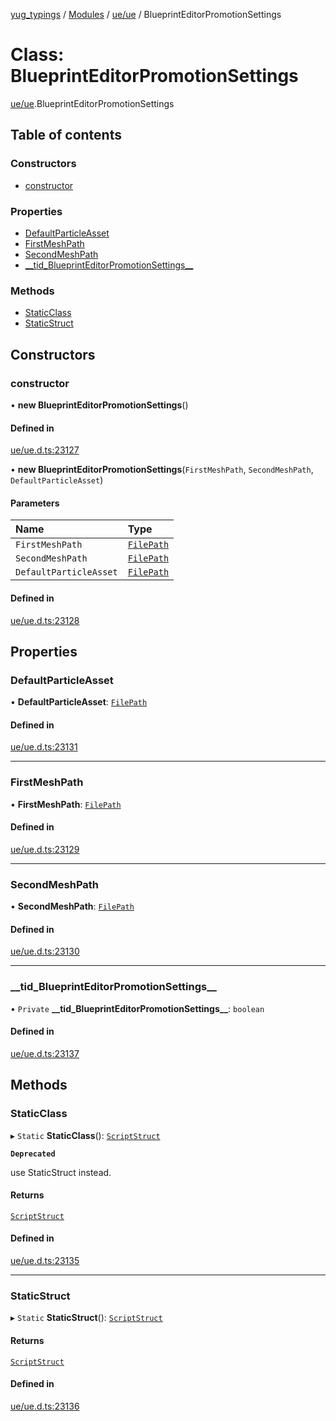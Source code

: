 [yug_typings](../README.md) / [Modules](../modules.md) / [ue/ue](../modules/ue_ue.md) / BlueprintEditorPromotionSettings

# Class: BlueprintEditorPromotionSettings

[ue/ue](../modules/ue_ue.md).BlueprintEditorPromotionSettings

## Table of contents

### Constructors

- [constructor](ue_ue.BlueprintEditorPromotionSettings.md#constructor)

### Properties

- [DefaultParticleAsset](ue_ue.BlueprintEditorPromotionSettings.md#defaultparticleasset)
- [FirstMeshPath](ue_ue.BlueprintEditorPromotionSettings.md#firstmeshpath)
- [SecondMeshPath](ue_ue.BlueprintEditorPromotionSettings.md#secondmeshpath)
- [\_\_tid\_BlueprintEditorPromotionSettings\_\_](ue_ue.BlueprintEditorPromotionSettings.md#__tid_blueprinteditorpromotionsettings__)

### Methods

- [StaticClass](ue_ue.BlueprintEditorPromotionSettings.md#staticclass)
- [StaticStruct](ue_ue.BlueprintEditorPromotionSettings.md#staticstruct)

## Constructors

### constructor

• **new BlueprintEditorPromotionSettings**()

#### Defined in

[ue/ue.d.ts:23127](https://github.com/YugMetaverse/yug_typings/blob/25cad34/ue/ue.d.ts#L23127)

• **new BlueprintEditorPromotionSettings**(`FirstMeshPath`, `SecondMeshPath`, `DefaultParticleAsset`)

#### Parameters

| Name | Type |
| :------ | :------ |
| `FirstMeshPath` | [`FilePath`](ue_ue.FilePath.md) |
| `SecondMeshPath` | [`FilePath`](ue_ue.FilePath.md) |
| `DefaultParticleAsset` | [`FilePath`](ue_ue.FilePath.md) |

#### Defined in

[ue/ue.d.ts:23128](https://github.com/YugMetaverse/yug_typings/blob/25cad34/ue/ue.d.ts#L23128)

## Properties

### DefaultParticleAsset

• **DefaultParticleAsset**: [`FilePath`](ue_ue.FilePath.md)

#### Defined in

[ue/ue.d.ts:23131](https://github.com/YugMetaverse/yug_typings/blob/25cad34/ue/ue.d.ts#L23131)

___

### FirstMeshPath

• **FirstMeshPath**: [`FilePath`](ue_ue.FilePath.md)

#### Defined in

[ue/ue.d.ts:23129](https://github.com/YugMetaverse/yug_typings/blob/25cad34/ue/ue.d.ts#L23129)

___

### SecondMeshPath

• **SecondMeshPath**: [`FilePath`](ue_ue.FilePath.md)

#### Defined in

[ue/ue.d.ts:23130](https://github.com/YugMetaverse/yug_typings/blob/25cad34/ue/ue.d.ts#L23130)

___

### \_\_tid\_BlueprintEditorPromotionSettings\_\_

• `Private` **\_\_tid\_BlueprintEditorPromotionSettings\_\_**: `boolean`

#### Defined in

[ue/ue.d.ts:23137](https://github.com/YugMetaverse/yug_typings/blob/25cad34/ue/ue.d.ts#L23137)

## Methods

### StaticClass

▸ `Static` **StaticClass**(): [`ScriptStruct`](ue_ue.ScriptStruct.md)

**`Deprecated`**

use StaticStruct instead.

#### Returns

[`ScriptStruct`](ue_ue.ScriptStruct.md)

#### Defined in

[ue/ue.d.ts:23135](https://github.com/YugMetaverse/yug_typings/blob/25cad34/ue/ue.d.ts#L23135)

___

### StaticStruct

▸ `Static` **StaticStruct**(): [`ScriptStruct`](ue_ue.ScriptStruct.md)

#### Returns

[`ScriptStruct`](ue_ue.ScriptStruct.md)

#### Defined in

[ue/ue.d.ts:23136](https://github.com/YugMetaverse/yug_typings/blob/25cad34/ue/ue.d.ts#L23136)
